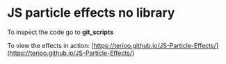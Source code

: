 ﻿# JS particle effects no library

To inspect the code go to **git_scripts**

To view the effects in action: [https://terioo.github.io/JS-Particle-Effects/](https://terioo.github.io/JS-Particle-Effects/)

